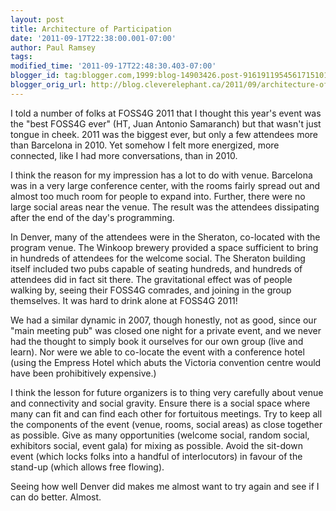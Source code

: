 ```yaml
---
layout: post
title: Architecture of Participation
date: '2011-09-17T22:38:00.001-07:00'
author: Paul Ramsey
tags: 
modified_time: '2011-09-17T22:48:30.403-07:00'
blogger_id: tag:blogger.com,1999:blog-14903426.post-9161911954561715101
blogger_orig_url: http://blog.cleverelephant.ca/2011/09/architecture-of-participation.html
---
```


I told a number of folks at FOSS4G 2011 that I thought this year's event was the "best FOSS4G ever" (HT, Juan Antonio Samaranch) but that wasn't just tongue in cheek. 2011 was the biggest ever, but only a few attendees more than Barcelona in 2010. Yet somehow I felt more energized, more connected, like I had more conversations, than in 2010.

I think the reason for my impression has a lot to do with venue. Barcelona was in a very large conference center, with the rooms fairly spread out and almost too much room for people to expand into. Further, there were no large social areas near the venue. The result was the attendees dissipating after the end of the day's programming.

In Denver, many of the attendees were in the Sheraton, co-located with the program venue. The Winkoop brewery provided a space sufficient to bring in hundreds of attendees for the welcome social. The Sheraton building itself included two pubs capable of seating hundreds, and hundreds of attendees did in fact sit there. The gravitational effect was of people walking by, seeing their FOSS4G comrades, and joining in the group themselves. It was hard to drink alone at FOSS4G 2011!

We had a similar dynamic in 2007, though honestly, not as good, since our "main meeting pub" was closed one night for a private event, and we never had the thought to simply book it ourselves for our own group (live and learn). Nor were we able to co-locate the event with a conference hotel (using the Empress Hotel which abuts the Victoria convention centre would have been prohibitively expensive.)

I think the lesson for future organizers is to thing very carefully about venue and connectivity and social gravity. Ensure there is a social space where many can fit and can find each other for fortuitous meetings. Try to keep all the components of the event (venue, rooms, social areas) as close together as possible. Give as many opportunities (welcome social, random social, exhibitors social, event gala) for mixing as possible. Avoid the sit-down event (which locks folks into a handful of interlocutors) in favour of the stand-up (which allows free flowing).

Seeing how well Denver did makes me almost want to try again and see if I can do better. Almost.

